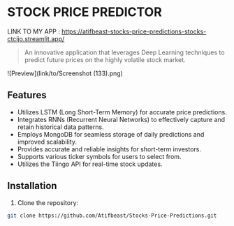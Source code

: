 # STOCK PRICE PREDICTOR
LINK TO MY APP : https://atifbeast-stocks-price-predictions-stocks-ctcijo.streamlit.app/

> An innovative application that leverages Deep Learning techniques to predict future prices on the highly volatile stock market.

![Preview](link/to/Screenshot (133).png) <!-- Replace with a preview image of your application -->

## Features

- Utilizes LSTM (Long Short-Term Memory) for accurate price predictions.
- Integrates RNNs (Recurrent Neural Networks) to effectively capture and retain historical data patterns.
- Employs MongoDB for seamless storage of daily predictions and improved scalability.
- Provides accurate and reliable insights for short-term investors.
- Supports various ticker symbols for users to select from.
- Utilizes the Tiingo API for real-time stock updates.

## Installation

1. Clone the repository:

```bash
git clone https://github.com/Atifbeast/Stocks-Price-Predictions.git

